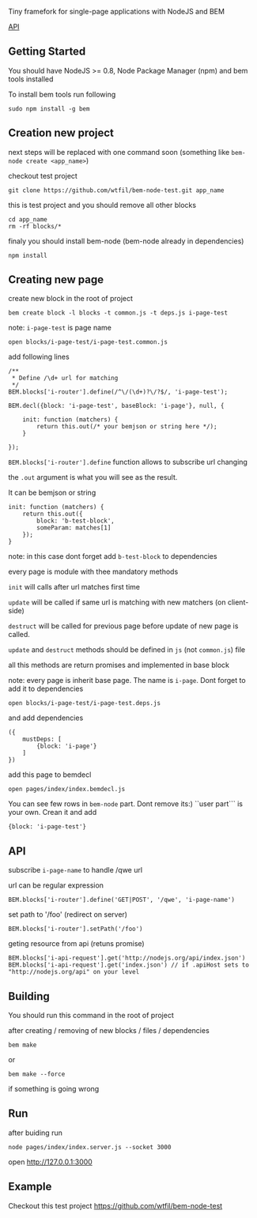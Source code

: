Tiny framefork for single-page applications with NodeJS and BEM

[API](https://github.com/wtfil/bem-node/wiki/API)

Getting Started
---------------

You should have NodeJS >= 0.8, Node Package Manager (npm) and bem tools installed

To install bem tools run following

    sudo npm install -g bem

Creation new project
---------------

next steps will be replaced with one command soon (something like ```bem-node create <app_name>```)

checkout test project

    git clone https://github.com/wtfil/bem-node-test.git app_name

this is test project and you should remove all other blocks

    cd app_name
    rm -rf blocks/*
    
finaly you should install bem-node (bem-node already in dependencies)

    npm install


Creating new page
---------------

create new block in the root of project

    bem create block -l blocks -t common.js -t deps.js i-page-test

note: ```i-page-test``` is page name

    open blocks/i-page-test/i-page-test.common.js

add following lines
```
/**
 * Define /\d+ url for matching
 */
BEM.blocks['i-router'].define(/^\/(\d+)?\/?$/, 'i-page-test');

BEM.decl({block: 'i-page-test', baseBlock: 'i-page'}, null, {

    init: function (matchers) {
        return this.out(/* your bemjson or string here */);
    }

});
```
```BEM.blocks['i-router'].define``` function  allows to subscribe url changing

the ```.out```  argument is what you will see as the result.

It can be bemjson or string

```
init: function (matchers) {
    return this.out({
        block: 'b-test-block',
        someParam: matches[1]
    });
}
```
note: in this case dont forget add ```b-test-block``` to dependencies


every page is module with thee mandatory methods

```init``` will calls after url matches first time

```update``` will be called if same url is matching with new matchers (on client-side)

```destruct``` will be called for previous page before update of new page is called.

```update``` and ```destruct``` methods should be defined in ```js``` (not ```common.js```) file

all this methods are return promises and implemented in base block

note: every page is inherit base page. The name is ```i-page```. Dont forget to add it to dependencies

    open blocks/i-page-test/i-page-test.deps.js

and add dependencies
```
({
    mustDeps: [
        {block: 'i-page'}
    ]
})
```

add this page to bemdecl

    open pages/index/index.bemdecl.js

You can see few rows in ```bem-node``` part. Dont remove its:) ``user part``` is your own. Crean it and add
```
{block: 'i-page-test'}
```

API
---------------
subscribe ```i-page-name``` to handle /qwe url

url can be regular expression
```
BEM.blocks['i-router'].define('GET|POST', '/qwe', 'i-page-name')
``` 

set path to '/foo' (redirect on server)
```
BEM.blocks['i-router'].setPath('/foo')
``` 

geting resource from api (retuns promise)
``` 
BEM.blocks['i-api-request'].get('http://nodejs.org/api/index.json')
BEM.blocks['i-api-request'].get('index.json') // if .apiHost sets to "http://nodejs.org/api" on your level
```

Building
---------------
You should run this command in the root of project

after creating / removing of new blocks / files / dependencies

    bem make

or

    bem make --force

if something is going wrong

Run
---------------

after buiding run

    node pages/index/index.server.js --socket 3000

open http://127.0.0.1:3000

Example
---------------
Checkout this test project https://github.com/wtfil/bem-node-test



